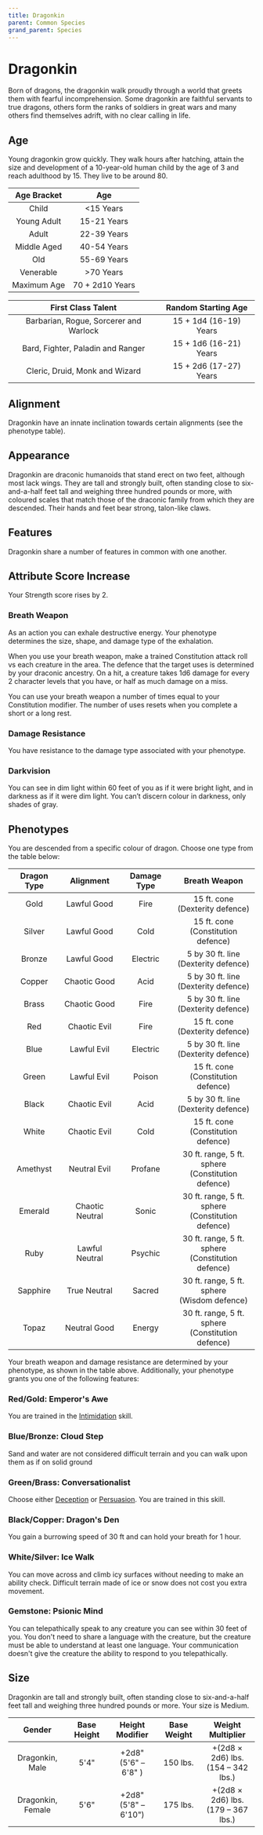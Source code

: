 ```yaml
---
title: Dragonkin
parent: Common Species
grand_parent: Species
---
```


# Dragonkin
Born of dragons, the dragonkin walk proudly through a world that greets them with fearful incomprehension. Some dragonkin are faithful servants to true dragons, others form the ranks of soldiers in great wars and many others find themselves adrift, with no clear calling in life.

## Age
Young dragonkin grow quickly. They walk hours after hatching, attain the size and development of a 10-year-old human child by the age of 3 and reach adulthood by 15. They live to be around 80.

| Age Bracket | Age |
|:-----------:|:---:|
| Child       | <15 Years       |
| Young Adult | 15-21 Years     |
| Adult       | 22-39 Years     |
| Middle Aged | 40-54 Years     |
| Old         | 55-69 Years     |
| Venerable   | >70 Years       |
| Maximum Age | 70 + 2d10 Years |

| First Class Talent | Random Starting Age |
|:------------------:|:-------------------:|
| Barbarian, Rogue, Sorcerer and Warlock | 15 + 1d4 (16-19) Years |
| Bard, Fighter, Paladin and Ranger      | 15 + 1d6 (16-21) Years |
| Cleric, Druid, Monk and Wizard         | 15 + 2d6 (17-27) Years |

## Alignment
Dragonkin have an innate inclination towards certain alignments (see the phenotype table).

## Appearance
Dragonkin are draconic humanoids that stand erect on two feet, although most lack wings. They are tall and strongly built, often standing close to six-and-a-half feet tall and weighing three hundred pounds or more, with coloured scales that match those of the draconic family from which they are descended. Their hands and feet bear strong, talon-like claws.

## Features
Dragonkin share a number of features in common with one another.

## Attribute Score Increase
Your Strength score rises by 2.

### Breath Weapon
As an action you can exhale destructive energy. Your phenotype determines the size, shape, and damage type of the exhalation.

When you use your breath weapon, make a trained Constitution attack roll vs each creature in the area. The defence that the target uses is determined by your draconic ancestry. On a hit, a creature takes 1d6 damage for every 2 character levels that you have, or half as much damage on a miss.

You can use your breath weapon a number of times equal to your Constitution modifier. The number of uses resets when you complete a short or a long rest.

### Damage Resistance
You have resistance to the damage type associated with your phenotype.

### Darkvision
You can see in dim light within 60 feet of you as if it were bright light, and in darkness as if it were dim light. You can’t discern colour in darkness, only shades of gray.

## Phenotypes
You are descended from a specific colour of dragon. Choose one type from the table below:

| Dragon Type | Alignment | Damage Type | Breath Weapon |
|:-----------:|:---------:|:-----------:|:-------------:|
| Gold     | Lawful Good     | Fire     | 15 ft. cone<br>(Dexterity defence) |
| Silver   | Lawful Good     | Cold     | 15 ft. cone<br>(Constitution defence) |
| Bronze   | Lawful Good     | Electric | 5 by 30 ft. line<br>(Dexterity defence) |
| Copper   | Chaotic Good    | Acid     | 5 by 30 ft. line<br>(Dexterity defence) |
| Brass    | Chaotic Good    | Fire     | 5 by 30 ft. line<br>(Dexterity defence) |
| Red      | Chaotic Evil    | Fire     | 15 ft. cone<br>(Dexterity defence) |
| Blue     | Lawful Evil     | Electric | 5 by 30 ft. line<br>(Dexterity defence) |
| Green    | Lawful Evil     | Poison   | 15 ft. cone<br>(Constitution defence) |
| Black    | Chaotic Evil    | Acid     | 5 by 30 ft. line<br>(Dexterity defence) |
| White    | Chaotic Evil    | Cold     | 15 ft. cone<br>(Constitution defence) |
| Amethyst | Neutral Evil    | Profane  | 30 ft. range, 5 ft. sphere<br>(Constitution defence) |
| Emerald  | Chaotic Neutral | Sonic    | 30 ft. range, 5 ft. sphere<br>(Constitution defence) |
| Ruby     | Lawful Neutral  | Psychic  | 30 ft. range, 5 ft. sphere<br>(Constitution defence) |
| Sapphire | True Neutral    | Sacred   | 30 ft. range, 5 ft. sphere<br>(Wisdom defence) |
| Topaz    | Neutral Good    | Energy   | 30 ft. range, 5 ft. sphere<br>(Constitution defence) |

Your breath weapon and damage resistance are determined by your phenotype, as shown in the table above. Additionally, your phenotype grants you one of the following features:

### Red/Gold: Emperor's Awe
You are trained in the [Intimidation](https://stormchaserroleplaying.com/stormchaserRPG/Skills/Intimidation/) skill.

### Blue/Bronze: Cloud Step
Sand and water are not considered difficult terrain and you can walk upon them as if on solid ground

### Green/Brass: Conversationalist
Choose either [Deception](https://stormchaserroleplaying.com/stormchaserRPG/Skills/Deception/) or [Persuasion](https://stormchaserroleplaying.com/stormchaserRPG/Skills/Persuasion/). You are trained in this skill.

### Black/Copper: Dragon's Den
You gain a burrowing speed of 30 ft and can hold your breath for 1 hour.

### White/Silver: Ice Walk
You can move across and climb icy surfaces without needing to make an ability check. Difficult terrain made of ice or snow does not cost you extra movement.

### Gemstone: Psionic Mind
You can telepathically speak to any creature you can see within 30 feet of you. You don't need to share a language with the creature,  but the creature must be able to understand at least one language. Your communication doesn't give the creature the ability to respond to you telepathically.

## Size
Dragonkin are tall and strongly built, often standing close to six-and-a-half feet tall and weighing three hundred pounds or more. Your size is Medium.

| Gender | Base Height | Height Modifier | Base Weight | Weight Multiplier |
|:------:|:-----------:|:---------------:|:-----------:|:-----------------:|
| Dragonkin, Male   | 5'4" | +2d8"<br>(5'6" – 6'8" ) | 150 lbs. | +(2d8 × 2d6) lbs.<br>(154 – 342 lbs.) |
| Dragonkin, Female | 5'6" | +2d8"<br>(5'8" – 6'10") | 175 lbs. | +(2d8 × 2d6) lbs.<br>(179 – 367 lbs.) |
